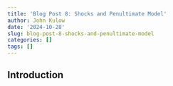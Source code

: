 ```yaml
---
title: 'Blog Post 8: Shocks and Penultimate Model'
author: John Kulow
date: '2024-10-28'
slug: blog-post-8-shocks-and-penultimate-model
categories: []
tags: []
---
```




## Introduction

































